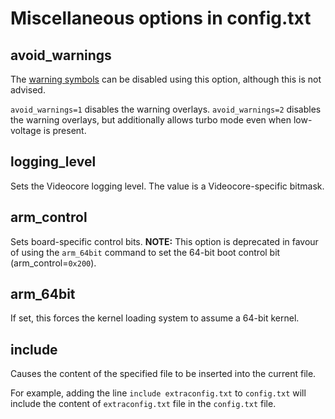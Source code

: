 # Miscellaneous options in config.txt

## avoid_warnings

The [warning symbols](../../warning-icons) can be disabled using this option, although this is not advised.

`avoid_warnings=1` disables the warning overlays.
`avoid_warnings=2` disables the warning overlays, but additionally allows turbo mode even when low-voltage is present.

## logging_level

Sets the Videocore logging level. The value is a Videocore-specific bitmask.

## arm_control

Sets board-specific control bits. **NOTE:** This option is deprecated in favour of using the `arm_64bit` command to set the 64-bit boot control bit (arm_control=`0x200`).

## arm_64bit

If set, this forces the kernel loading system to assume a 64-bit kernel.

## include

Causes the content of the specified file to be inserted into the current file.

For example, adding the line `include extraconfig.txt` to `config.txt` will include the content of `extraconfig.txt` file in the `config.txt` file.
